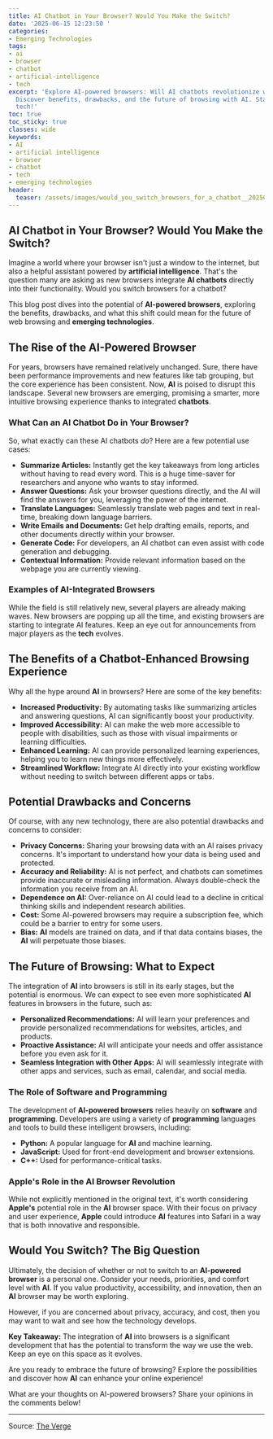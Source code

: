 ```yaml
---
title: AI Chatbot in Your Browser? Would You Make the Switch?
date: '2025-06-15 12:23:50 '
categories:
- Emerging Technologies
tags:
- ai
- browser
- chatbot
- artificial-intelligence
- tech
excerpt: 'Explore AI-powered browsers: Will AI chatbots revolutionize web browsing?
  Discover benefits, drawbacks, and the future of browsing with AI. Stay ahead in
  tech!'
toc: true
toc_sticky: true
classes: wide
keywords:
- AI
- artificial intelligence
- browser
- chatbot
- tech
- emerging technologies
header:
  teaser: /assets/images/would_you_switch_browsers_for_a_chatbot__20250615122349.png
---
```


## AI Chatbot in Your Browser? Would You Make the Switch?

Imagine a world where your browser isn't just a window to the internet, but also a helpful assistant powered by **artificial intelligence**. That's the question many are asking as new browsers integrate **AI chatbots** directly into their functionality. Would you switch browsers for a chatbot?

This blog post dives into the potential of **AI-powered browsers**, exploring the benefits, drawbacks, and what this shift could mean for the future of web browsing and **emerging technologies**.

## The Rise of the AI-Powered Browser

For years, browsers have remained relatively unchanged. Sure, there have been performance improvements and new features like tab grouping, but the core experience has been consistent. Now, **AI** is poised to disrupt this landscape. Several new browsers are emerging, promising a smarter, more intuitive browsing experience thanks to integrated **chatbots**.

### What Can an AI Chatbot Do in Your Browser?

So, what exactly can these AI chatbots *do*? Here are a few potential use cases:

*   **Summarize Articles:** Instantly get the key takeaways from long articles without having to read every word. This is a huge time-saver for researchers and anyone who wants to stay informed.
*   **Answer Questions:** Ask your browser questions directly, and the AI will find the answers for you, leveraging the power of the internet.
*   **Translate Languages:** Seamlessly translate web pages and text in real-time, breaking down language barriers.
*   **Write Emails and Documents:** Get help drafting emails, reports, and other documents directly within your browser.
*   **Generate Code:** For developers, an AI chatbot can even assist with code generation and debugging.
*   **Contextual Information:** Provide relevant information based on the webpage you are currently viewing.

### Examples of AI-Integrated Browsers

While the field is still relatively new, several players are already making waves. New browsers are popping up all the time, and existing browsers are starting to integrate AI features. Keep an eye out for announcements from major players as the **tech** evolves.

## The Benefits of a Chatbot-Enhanced Browsing Experience

Why all the hype around **AI** in browsers? Here are some of the key benefits:

*   **Increased Productivity:** By automating tasks like summarizing articles and answering questions, AI can significantly boost your productivity.
*   **Improved Accessibility:** AI can make the web more accessible to people with disabilities, such as those with visual impairments or learning difficulties.
*   **Enhanced Learning:** AI can provide personalized learning experiences, helping you to learn new things more effectively.
*   **Streamlined Workflow:** Integrate AI directly into your existing workflow without needing to switch between different apps or tabs.

## Potential Drawbacks and Concerns

Of course, with any new technology, there are also potential drawbacks and concerns to consider:

*   **Privacy Concerns:** Sharing your browsing data with an AI raises privacy concerns. It's important to understand how your data is being used and protected.
*   **Accuracy and Reliability:** AI is not perfect, and chatbots can sometimes provide inaccurate or misleading information. Always double-check the information you receive from an AI.
*   **Dependence on AI:** Over-reliance on AI could lead to a decline in critical thinking skills and independent research abilities.
*   **Cost:** Some AI-powered browsers may require a subscription fee, which could be a barrier to entry for some users.
*   **Bias:** **AI** models are trained on data, and if that data contains biases, the **AI** will perpetuate those biases.

## The Future of Browsing: What to Expect

The integration of **AI** into browsers is still in its early stages, but the potential is enormous. We can expect to see even more sophisticated **AI** features in browsers in the future, such as:

*   **Personalized Recommendations:** AI will learn your preferences and provide personalized recommendations for websites, articles, and products.
*   **Proactive Assistance:** AI will anticipate your needs and offer assistance before you even ask for it.
*   **Seamless Integration with Other Apps:** AI will seamlessly integrate with other apps and services, such as email, calendar, and social media.

### The Role of Software and Programming

The development of **AI-powered browsers** relies heavily on **software** and **programming**. Developers are using a variety of **programming** languages and tools to build these intelligent browsers, including:

*   **Python:** A popular language for **AI** and machine learning.
*   **JavaScript:** Used for front-end development and browser extensions.
*   **C++:** Used for performance-critical tasks.

### Apple's Role in the AI Browser Revolution

While not explicitly mentioned in the original text, it's worth considering **Apple's** potential role in the **AI** browser space. With their focus on privacy and user experience, **Apple** could introduce **AI** features into Safari in a way that is both innovative and responsible.

## Would You Switch? The Big Question

Ultimately, the decision of whether or not to switch to an **AI-powered browser** is a personal one. Consider your needs, priorities, and comfort level with **AI**. If you value productivity, accessibility, and innovation, then an **AI** browser may be worth exploring.

However, if you are concerned about privacy, accuracy, and cost, then you may want to wait and see how the technology develops.

**Key Takeaway:** The integration of **AI** into browsers is a significant development that has the potential to transform the way we use the web. Keep an eye on this space as it evolves.

Are you ready to embrace the future of browsing? Explore the possibilities and discover how **AI** can enhance your online experience!

What are your thoughts on AI-powered browsers? Share your opinions in the comments below!

---

Source: [The Verge](https://www.theverge.com/installer-newsletter/687068/dia-browser-snapseed-f1-installer)